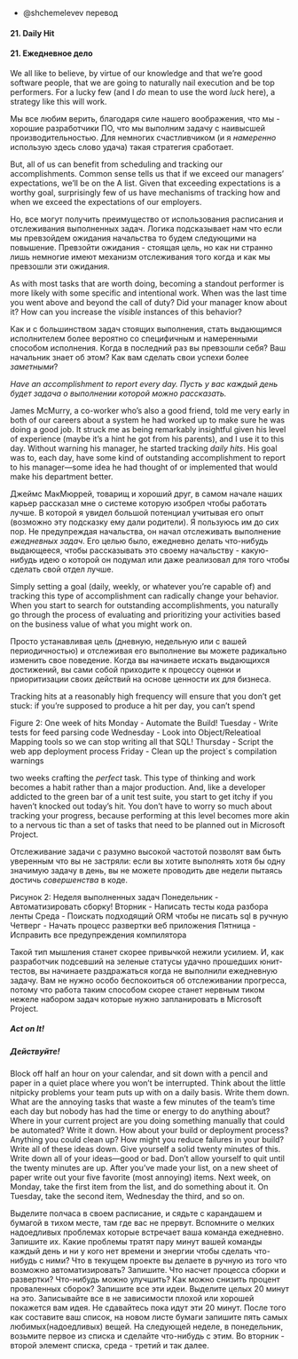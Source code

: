 - @shchemelevev перевод



#### 21. Daily Hit
#### 21. Ежедневное дело



We all like to believe, by virtue of our knowledge and that we’re good software 
people, that we are going to naturally nail execution and be top performers. 
For a lucky few (and I _do_ mean to use the word _luck_ here), a strategy like 
this will work.

Мы все любим верить, благодаря силе нашего воображения, что мы - хорошие 
разработчики ПО, что мы выполним задачу с наивысшей производительностью. Для 
немногих счастливчиком (и я _намеренно_ использую здесь слово удача) такая 
стратегия сработает.



But, all of us can benefit from scheduling and tracking our accomplishments. 
Common sense tells us that if we exceed our managers’ expectations, we’ll be on 
the A list. Given that exceeding expectations is a worthy goal, surprisingly 
few of us have mechanisms of tracking how and when we exceed the expectations 
of our employers.

Но, все могут получить преимущество от использования расписания и отслеживания 
выполненных задач. Логика подсказывает нам что если мы превзойдем ожидания 
начальства то будем следующими на повышение. Превзойти ожидания - стоящая цель, 
но как ни странно лишь немногие имеют механизм отслеживания того когда и как мы 
превзошли эти ожидания.



As with most tasks that are worth doing, becoming a standout performer is more 
likely with some specific and intentional work. When was the last time you went 
above and beyond the call of duty? Did your manager know about it? How can you 
increase the _visible_ instances of this behavior?

Как и с большинством задач стоящих выполнения, стать выдающимся исполнителем 
более вероятно со специфичным и намеренными способом исполнения. Когда в 
последний раз вы превзошли себя? Ваш начальник знает об этом? Как вам сделать 
свои успехи более _заметными_?



*Have an accomplishment to report every day.*
*Пусть у вас каждый день будет задача о выполнении которой можно рассказать.*



James McMurry, a co-worker who’s also a good friend, told me very early in 
both of our careers about a system he had worked up to make sure he was doing a 
good job. It struck me as being remarkably insightful given his level of 
experience (maybe it’s a hint he got from his parents), and I use it to this 
day. Without warning his manager, he started tracking _daily hits_. His goal was 
to, each day, have some kind of outstanding accomplishment to report to his 
manager—some idea he had thought of or implemented that would make his 
department better.

Джеймс МакМюррей, товарищ и хороший друг, в самом начале наших карьер рассказал 
мне о системе которую изобрел чтобы работать лучше. В которой я увидел большой 
потенциал учитывая его опыт (возможно эту подсказку ему дали родители). Я 
пользуюсь им до сих пор. Не предупреждая начальства, он начал отслеживать 
выполнение _ежедневных задач_. Его целью было, ежедневно делать что-нибудь 
выдающееся, чтобы рассказывать это своему начальству - какую-нибудь идею о 
которой он подумал или даже реализовал для того чтобы сделать свой отдел лучше.



Simply setting a goal (daily, weekly, or whatever you’re capable of) and 
tracking this type of accomplishment can radically change your behavior. When 
you start to search for outstanding accomplishments, you naturally go through 
the process of evaluating and prioritizing your activities based on the 
business value of what you might work on.

Просто устанавливая цель (дневную, недельную или с вашей периодичностью) и 
отслеживая его выполнение вы можете радикально изменить свое поведение. 
Когда вы начинаете искать выдающихся достижений, вы сами собой приходите к 
процессу оценки и приоритизации своих действий на основе ценности их для 
бизнеса.



Tracking hits at a reasonably high frequency will ensure that you don’t get 
stuck: if you’re supposed to produce a hit per day, you can’t spend

Figure 2: One week of hits
Monday - Automate the Build!
Tuesday - Write tests for feed parsing code
Wednesday - Look into Object/Releatioal Mapping tools so we can stop writing 
all that SQL!
Thursday - Script the web app deployment process
Friday - Clean up the project`s compilation warnings

two weeks crafting the _perfect_ task. This type of thinking and work becomes 
a habit rather than a major production. And, like a developer addicted to the 
green bar of a unit test suite, you start to get itchy if you haven’t knocked 
out today’s hit. You don’t have to worry so much about tracking your progress, 
because performing at this level becomes more akin to a nervous tic than a set 
of tasks that need to be planned out in Microsoft Project.

Отслеживание задачи с разумно высокой частотой позволят вам быть уверенным что 
вы не застряли: если вы хотите выполнять хотя бы одну значимую задачу в день, 
вы не можете проводить две недели пытаясь достичь _совершенства_ в коде.

Рисунок 2: Неделя выполненных задач
Понедельник - Автоматизировать сборку!
Вторник - Написать тесты кода разбора ленты
Среда - Поискать подходящий ORM чтобы не писать sql в ручную
Четверг - Начать процесс развертки веб приложения
Пятница - Исправить все предупреждения компилятора

Такой тип мышления станет скорее привычкой нежили усилием. И, как разработчик 
подсевший на зеленые статусы удачно прошедших юнит-тестов, вы начинаете 
раздражаться когда не выполнили ежедневную задачу. Вам не нужно особо 
беспокоиться об отслеживании прогресса, потому что работа таким способом 
скорее станет нервным тиком нежеле набором задач которые нужно запланировать в 
Microsoft Project.




##### Act on It!
##### Действуйте!



Block off half an hour on your calendar, and sit down with a pencil and paper 
in a quiet place where you won’t be interrupted. Think about the little 
nitpicky problems your team puts up with on a daily basis. Write them down. 
What are the annoying tasks that waste a few minutes of the team’s time each 
day but nobody has had the time or energy to do anything about?  Where in your 
current project are you doing something manually that could be automated? Write 
it down. How about your build or deployment process? Anything you could clean 
up? How might you reduce failures in your build? Write all of these ideas 
down. Give yourself a solid twenty minutes of this. Write down all of your 
ideas—good or bad. Don’t allow yourself to quit until the twenty minutes are 
up. After you’ve made your list, on a new sheet of paper write out your five 
favorite (most annoying) items. Next week, on Monday, take the first item from 
the list, and do something about it. On Tuesday, take the second item, 
Wednesday the third, and so on.

Выделите полчаса в своем расписание, и сядьте с карандашем и бумагой в тихом 
месте, там где вас не прервут. Вспомните о мелких надоедливых проблемах которые 
встречает ваша команда ежедневно. Запишите  их. Какие проблемы тратят пару 
минут вашей команды каждый день и ни у кого нет времени и энергии чтобы 
сделать что-нибудь с ними? Что в текущем проекте вы делаете в ручную из того 
что возможно автоматизировать? Запишите. Что насчет процесса сборки и 
развертки? Что-нибудь можно улучшить? Как можно снизить процент проваленных 
сборок? Запишите все эти идеи. Выделите целых 20 минут на это. Записывайте все 
в не зависимости плохой или хорошей покажется вам идея. Не сдавайтесь пока 
идут эти 20 минут. После того как составите ваш список, на новом листе бумаги 
запишите пять самых любимых(надоедливых) вещей. На следующей неделе, в 
понедельник, возьмите первое из списка и сделайте что-нибудь с этим. Во 
вторник - второй элемент списка, среда - третий и так далее.
